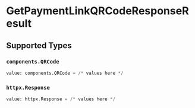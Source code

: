 # GetPaymentLinkQRCodeResponseResult


## Supported Types

### `components.QRCode`

```python
value: components.QRCode = /* values here */
```

### `httpx.Response`

```python
value: httpx.Response = /* values here */
```

